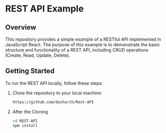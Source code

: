 # REST API Example

## Overview

This repository provides a simple example of a RESTful API implemented in JavaScript React. The purpose of this example is to demonstrate the basic structure and functionality of a REST API, including CRUD operations (Create, Read, Update, Delete).

## Getting Started

To run the REST API locally, follow these steps:

1. Clone the repository to your local machine:

   ```bash
   https://github.com/dacharch/Rest-API
   ```
2. After the Cloning
   ```bash
   cd REST-API
   npm install
   ```
   

   
